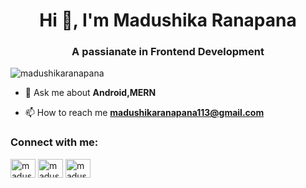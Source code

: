 <h1 align="center">Hi 👋, I'm Madushika Ranapana</h1>
<h3 align="center">A passianate in Frontend Development</h3>

<p align="left"> <img src="https://komarev.com/ghpvc/?username=madushikaranapana&label=Profile%20views&color=0e75b6&style=flat" alt="madushikaranapana" /> </p>

- 💬 Ask me about **Android,MERN**

- 📫 How to reach me **madushikaranapana113@gmail.com**

<h3 align="left">Connect with me:</h3>
<p align="left">
<a href="https://linkedin.com/in/madushikaranapana" target="blank"><img align="center" src="https://raw.githubusercontent.com/rahuldkjain/github-profile-readme-generator/master/src/images/icons/Social/linked-in-alt.svg" alt="madushikaranapana" height="30" width="40" /></a>
<a href="https://stackoverflow.com/users/madushikaranapana" target="blank"><img align="center" src="https://raw.githubusercontent.com/rahuldkjain/github-profile-readme-generator/master/src/images/icons/Social/stack-overflow.svg" alt="madushikaranapana" height="30" width="40" /></a>
<a href="https://instagram.com/madushika_s_ranapana" target="blank"><img align="center" src="https://raw.githubusercontent.com/rahuldkjain/github-profile-readme-generator/master/src/images/icons/Social/instagram.svg" alt="madushika_s_ranapana" height="30" width="40" /></a>
</p>

